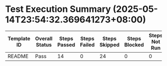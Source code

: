 # Test Execution Summary (2025-05-14T23:54:32.369641273+08:00)

| Template ID | Overall Status | Steps Passed | Steps Failed | Steps Skipped | Steps Blocked | Steps Not Run | Report File |
|-------------|----------------|--------------|--------------|---------------|---------------|---------------|-------------|
| README | Pass | 14 | 0 | 24 | 0 | 0 | readme_k1.toml.report.md |
